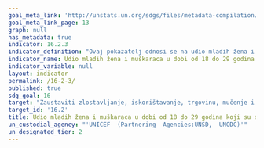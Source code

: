 ```yaml
---
goal_meta_link: 'http://unstats.un.org/sdgs/files/metadata-compilation/Metadata-Goal-16.pdf'
goal_meta_link_page: 13
graph: null
has_metadata: true
indicator: 16.2.3
indicator_definition: "Ovaj pokazatelj odnosi se na udio mladih žena i muškaraca u dobi od 18 do 29 godina koji su prijavili da su doživjeli seksualno nasilje do 18 godine. Računa se dijeljenjem broja mladih žena i muškaraca u dobi od 18 do 24 godine koji su prijavili da su doživjeli bilo kakvo seksualno nasilje do 18 godine, sa  ukupnim brojem mladih žena i muškaraca u dobi od 18 do 24 godine u populaciji."
indicator_name: Udio mladih žena i muškaraca u dobi od 18 do 29 godina koji su doživjeli seksualno nasilje do 18 godine
indicator_variable: null
layout: indicator
permalink: /16-2-3/
published: true  
sdg_goal: 16
target: "Zaustaviti zlostavljanje, iskorištavanje, trgovinu, mučenje i druge oblike nasilja protiv djece."
target_id: '16.2'
title: Udio mladih žena i muškaraca u dobi od 18 do 29 godina koji su doživjeli seksualno nasilje do 18 godine
un_custodial_agency: "'UNICEF  (Partnering  Agencies:UNSD,  UNODC)'"
un_designated_tier: 2
---
```


